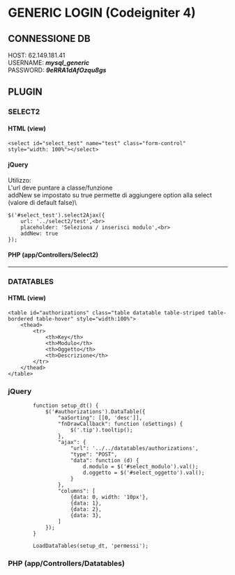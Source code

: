 # GENERIC LOGIN (Codeigniter 4)

## CONNESSIONE DB 

HOST: 62.149.181.41\
USERNAME: **_mysql_generic_**\
PASSWORD: **_9eRRA1dAfOzqu8gs_**

## PLUGIN

### SELECT2

#### HTML (view)
```
<select id="select_test" name="test" class="form-control" style="width: 100%"></select>
```
#### jQuery
Utilizzo:\
L'url deve puntare a classe/funzione\
addNew se impostato su true permette di aggiungere option alla select (valore di default false)\
```
$('#select_test').select2Ajax({
    url: '../select2/test',<br>
    placeholder: 'Seleziona / inserisci modulo',<br>
    addNew: true
});
```
#### PHP (app/Controllers/Select2)
___
### DATATABLES

#### HTML (view)
```
<table id="authorizations" class="table datatable table-striped table-bordered table-hover" style="width:100%"> 
    <thead>
        <tr>
            <th>Key</th>
            <th>Modulo</th>
            <th>Oggetto</th>
            <th>Descrizione</th>
        </tr>
    </thead>
</table>
```
### jQuery

```
        function setup_dt() {
            $('#authorizations').DataTable({
                "aaSorting": [[0, 'desc']],
                "fnDrawCallback": function (oSettings) {
                    $('.tip').tooltip();
                },
                "ajax": {
                    "url": '../../datatables/authorizations',
                    "type": "POST",
                    "data": function (d) {
                        d.modulo = $('#select_modulo').val();
                        d.oggetto = $('#select_oggetto').val();
                    }
                },
                "columns": [
                    {data: 0, width: '10px'},
                    {data: 1},
                    {data: 2},
                    {data: 3},
                ]
            });
        }

        LoadDataTables(setup_dt, 'permessi');
```

### PHP (app/Controllers/Datatables)
